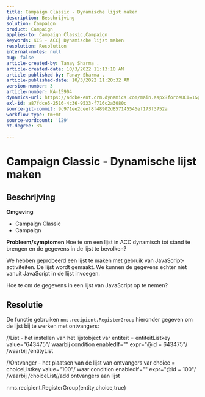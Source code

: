 ```yaml
---
title: Campaign Classic - Dynamische lijst maken
description: Beschrijving
solution: Campaign
product: Campaign
applies-to: Campaign Classic,Campaign
keywords: KCS - ACC| Dynamische lijst maken
resolution: Resolution
internal-notes: null
bug: false
article-created-by: Tanay Sharma .
article-created-date: 10/3/2022 11:13:10 AM
article-published-by: Tanay Sharma .
article-published-date: 10/3/2022 11:20:32 AM
version-number: 3
article-number: KA-15904
dynamics-url: https://adobe-ent.crm.dynamics.com/main.aspx?forceUCI=1&pagetype=entityrecord&etn=knowledgearticle&id=06e6a659-0c43-ed11-bba2-0022480868ff
exl-id: a87fdce5-2516-4c36-9533-f716c2a3080c
source-git-commit: 9c971ee2ceef8f48902d857145545ef173f3752a
workflow-type: tm+mt
source-wordcount: '129'
ht-degree: 3%

---
```


# Campaign Classic - Dynamische lijst maken

## Beschrijving

<b>Omgeving</b>
- Campaign Classic
- Campaign



<b>Probleem/symptomen</b>
Hoe te om een lijst in ACC dynamisch tot stand te brengen en de gegevens in de lijst te bevolken?

We hebben geprobeerd een lijst te maken met gebruik van JavaScript-activiteiten. De lijst wordt gemaakt. We kunnen de gegevens echter niet vanuit JavaScript in de lijst invoegen.

Hoe te om de gegevens in een lijst van JavaScript op te nemen?


## Resolutie


De functie gebruiken `nms.recipient.RegisterGroup` hieronder gegeven om de lijst bij te werken met ontvangers:



//List - het instellen van het lijstobject var entiteit = entiteitListkey value=&quot;643475&quot;/ waarbij condition enabledIf=&quot;&quot; expr=&quot;@id = 643475&quot;/ /waarbij /entityList



//Ontvanger - het plaatsen van de lijst van ontvangers var choice = choiceListkey value=&quot;100&quot;/ waar condition enabledIf=&quot;&quot; expr=&quot;@id = 100&quot;/ /waarbij /choiceList//add ontvangers aan lijst

nms.recipient.RegisterGroup(entity,choice,true)
